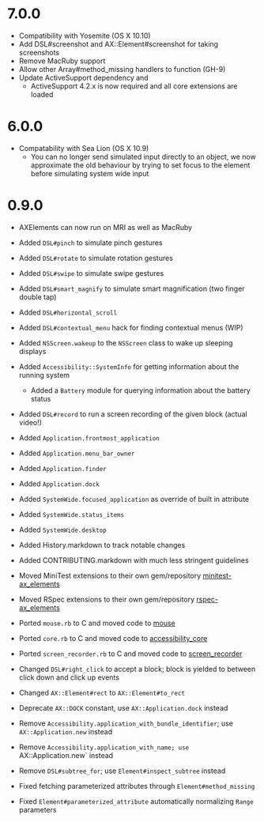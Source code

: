 # 7.0.0

  * Compatibility with Yosemite (OS X 10.10)
  * Add DSL#screenshot and AX::Element#screenshot for taking screenshots
  * Remove MacRuby support
  * Allow other Array#method\_missing handlers to function (GH-9)
  * Update ActiveSupport dependency and
    - ActiveSupport 4.2.x is now required and all core extensions are loaded

# 6.0.0

  * Compatability with Sea Lion (OS X 10.9)
    - You can no longer send simulated input directly to an object,
      we now approximate the old behaviour by trying to set focus
      to the element before simulating system wide input

# 0.9.0

  * AXElements can now run on MRI as well as MacRuby

  * Added `DSL#pinch` to simulate pinch gestures
  * Added `DSL#rotate` to simulate rotation gestures
  * Added `DSL#swipe` to simulate swipe gestures
  * Added `DSL#smart_magnify` to simulate smart magnification (two finger double tap)
  * Added `DSL#horizontal_scroll`
  * Added `DSL#contextual_menu` hack for finding contextual menus (WIP)
  * Added `NSScreen.wakeup` to the `NSScreen` class to wake up sleeping displays
  * Added `Accessibility::SystemInfo` for getting information about the running system
    - Added a `Battery` module for querying information about the battery status
  * Added `DSL#record` to run a screen recording of the given block (actual video!)
  * Added `Application.frontmost_application`
  * Added `Application.menu_bar_owner`
  * Added `Application.finder`
  * Added `Application.dock`
  * Added `SystemWide.focused_application` as override of built in attribute
  * Added `SystemWide.status_items`
  * Added `SystemWide.desktop`
  * Added History.markdown to track notable changes
  * Added CONTRIBUTING.markdown with much less stringent guidelines

  * Moved MiniTest extensions to their own gem/repository [minitest-ax\_elements](https://github.com/AXElements/minitest-ax_elements)
  * Moved RSpec extensions to their own gem/repository [rspec-ax\_elements](https://github.com/AXElements/rspec-ax_elements)

  * Ported `mouse.rb` to C and moved code to [mouse](https://github.com/AXElements/mouse)
  * Ported `core.rb` to C and moved code to [accessibility\_core](https://github.com/AXElements/accessibility_core)
  * Ported `screen_recorder.rb` to C and moved code to [screen\_recorder](https://github.com/AXElements/screen_recorder)

  * Changed `DSL#right_click` to accept a block; block is yielded to between click down and click up events
  * Changed `AX::Element#rect` to `AX::Element#to_rect`

  * Deprecate `AX::DOCK` constant, use `AX::Application.dock` instead
  * Remove `Accessibility.application_with_bundle_identifier`; use `AX::Application.new` instead
  * Remove `Accessibility.application_with_name; use `AX::Application.new` instead
  * Remove `DSL#subtree_for`; use `Element#inspect_subtree` instead

  * Fixed fetching parameterized attributes through `Element#method_missing`
  * Fixed `Element#parameterized_attribute` automatically normalizing `Range` parameters
